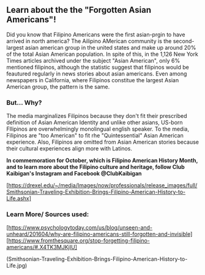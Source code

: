 ## Learn about the the "Forgotten Asian Americans"!

Did you know that Filipino Americans were the first asian-prgin to have arrived in north america? The Ailipino AMerican community is the second-largest asian american group in the united states and make up around 20% of the total Asian American population. In spite of this, in the 1,126 New York Times articles archived under the subject "Asian American", only 6% mentioned filipinos, although the statistic suggest that filipinos would be feautured regularly in news stories about asian americans. Even among newspapers in California, where Filipinos constitue the largest Asian American group, the pattern is the same. 

### But... Why?

The media marginalizes Filipinos because they don't fit their prescribed definition of Asian American Identity and unlike other asians, US-born FIlipinos are overwhelmingly monolingual english speaker. To the media, Filipinos are "too American" to fit rhe "Quintessential" Asian American experience. Also, Filipinos are omitted from Asian American stories because their cultural experiences align more with Latinos.

**In commemoration for October, which is Filipino American History Month, and to learn more about the Filipino culture and heritage, follow Club Kaibigan's Instagram and Facebook @ClubKaibigan**

[https://drexel.edu/~/media/Images/now/professionals/release_images/full/Smithsonian-Traveling-Exhibition-Brings-Filipino-American-History-to-Life.ashx]

### Learn More/ Sources used:

[https://www.psychologytoday.com/us/blog/unseen-and-unheard/201604/why-are-filipino-americans-still-forgotten-and-invisible]
[https://www.fromthesquare.org/stop-forgetting-filipino-americans/#.X4TK3MJKjIU]

(Smithsonian-Traveling-Exhibition-Brings-Filipino-American-History-to-Life.jpg)

